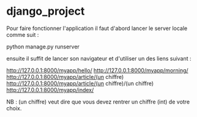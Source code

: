 # django_project

Pour faire fonctionner l'application il faut d'abord lancer le server locale comme suit :

  python manage.py runserver 

ensuite il suffit de lancer son navigateur et d'utiliser un des liens suivant :

  http://127.0.0.1:8000/myapp/hello/
  http://127.0.0.1:8000/myapp/morning/
  http://127.0.0.1:8000/myapp/article/(un chiffre)
  http://127.0.0.1:8000/myapp/article/(un chiffre)/(un chiffre)
  http://127.0.0.1:8000/myapp/index/
 
NB : (un chiffre) veut dire que vous devez rentrer un chiffre (int) de votre choix.
